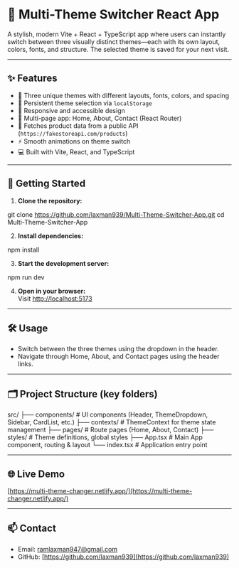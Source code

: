 # 🎨 Multi-Theme Switcher React App

A stylish, modern Vite + React + TypeScript app where users can instantly switch between three visually distinct themes—each with its own layout, colors, fonts, and structure. The selected theme is saved for your next visit.

---

## ✨ Features

- 🔁 Three unique themes with different layouts, fonts, colors, and spacing  
- 💾 Persistent theme selection via `localStorage`  
- 📱 Responsive and accessible design  
- 🧭 Multi-page app: Home, About, Contact (React Router)  
- 🔗 Fetches product data from a public API (`https://fakestoreapi.com/products`)  
- ⚡ Smooth animations on theme switch  
- 💻 Built with Vite, React, and TypeScript  

---

## 🚀 Getting Started

1. **Clone the repository:**

git clone https://github.com/laxman939/Multi-Theme-Switcher-App.git
cd Multi-Theme-Switcher-App

2. **Install dependencies:**

npm install

3. **Start the development server:**

npm run dev

4. **Open in your browser:**  
Visit [http://localhost:5173](http://localhost:5173)  

---

## 🛠️ Usage

- Switch between the three themes using the dropdown in the header.  
- Navigate through Home, About, and Contact pages using the header links.

---

## 🗂️ Project Structure (key folders)

src/
├── components/ # UI components (Header, ThemeDropdown, Sidebar, CardList, etc.)
├── contexts/ # ThemeContext for theme state management
├── pages/ # Route pages (Home, About, Contact)
├── styles/ # Theme definitions, global styles
├── App.tsx # Main App component, routing & layout
└── index.tsx # Application entry point

---

## 🌐 Live Demo

[https://multi-theme-changer.netlify.app/](https://multi-theme-changer.netlify.app/)

---

## 📫 Contact

- Email: ramlaxman947@gmail.com  
- GitHub: [https://github.com/laxman939](https://github.com/laxman939)